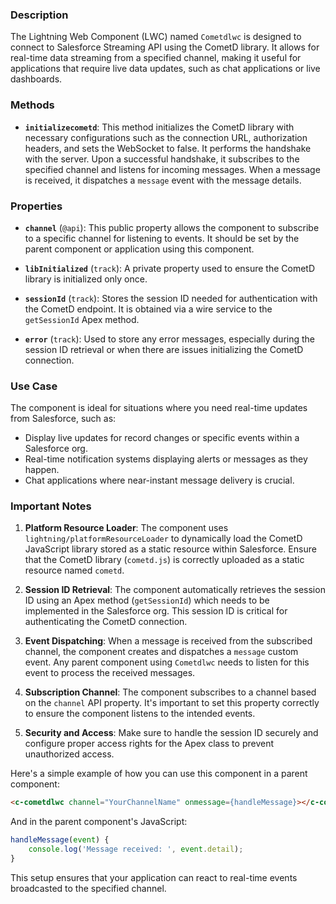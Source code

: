### Description

The Lightning Web Component (LWC) named `Cometdlwc` is designed to connect to Salesforce Streaming API using the CometD library. It allows for real-time data streaming from a specified channel, making it useful for applications that require live data updates, such as chat applications or live dashboards.

### Methods

- **`initializecometd`**: This method initializes the CometD library with necessary configurations such as the connection URL, authorization headers, and sets the WebSocket to false. It performs the handshake with the server. Upon a successful handshake, it subscribes to the specified channel and listens for incoming messages. When a message is received, it dispatches a `message` event with the message details.

### Properties

- **`channel`** (`@api`): This public property allows the component to subscribe to a specific channel for listening to events. It should be set by the parent component or application using this component.

- **`libInitialized`** (`track`): A private property used to ensure the CometD library is initialized only once.

- **`sessionId`** (`track`): Stores the session ID needed for authentication with the CometD endpoint. It is obtained via a wire service to the `getSessionId` Apex method.

- **`error`** (`track`): Used to store any error messages, especially during the session ID retrieval or when there are issues initializing the CometD connection.

### Use Case

The component is ideal for situations where you need real-time updates from Salesforce, such as:

- Display live updates for record changes or specific events within a Salesforce org.
- Real-time notification systems displaying alerts or messages as they happen.
- Chat applications where near-instant message delivery is crucial.

### Important Notes

1. **Platform Resource Loader**: The component uses `lightning/platformResourceLoader` to dynamically load the CometD JavaScript library stored as a static resource within Salesforce. Ensure that the CometD library (`cometd.js`) is correctly uploaded as a static resource named `cometd`.

2. **Session ID Retrieval**: The component automatically retrieves the session ID using an Apex method (`getSessionId`) which needs to be implemented in the Salesforce org. This session ID is critical for authenticating the CometD connection.

3. **Event Dispatching**: When a message is received from the subscribed channel, the component creates and dispatches a `message` custom event. Any parent component using `Cometdlwc` needs to listen for this event to process the received messages.

4. **Subscription Channel**: The component subscribes to a channel based on the `channel` API property. It's important to set this property correctly to ensure the component listens to the intended events.

5. **Security and Access**: Make sure to handle the session ID securely and configure proper access rights for the Apex class to prevent unauthorized access.

Here's a simple example of how you can use this component in a parent component:


```html
<c-cometdlwc channel="YourChannelName" onmessage={handleMessage}></c-cometdlwc>
```

And in the parent component's JavaScript:

```javascript
handleMessage(event) {
    console.log('Message received: ', event.detail);
}
```

This setup ensures that your application can react to real-time events broadcasted to the specified channel.
